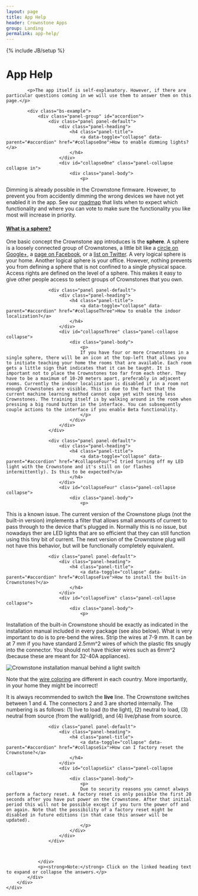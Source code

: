```yaml
---
layout: page
title: App Help
header: Crownstone Apps
group: Landing
permalink: app-help/
---
```

{% include JB/setup %}

<div class="container">
    <div class="row">
        <div class="col-md-12 col-sm-12">
            <h1>App Help</h1>

            <p>The app itself is self-explanatory. However, if there are particular questions coming in we will use them to answer them on this page.</p>

            <div class="bs-example">
                <div class="panel-group" id="accordion">
                    <div class="panel panel-default">
                        <div class="panel-heading">
                            <h4 class="panel-title">
                                <a data-toggle="collapse" data-parent="#accordion" href="#collapseOne">How to enable dimming lights?</a>
                            </h4>
                        </div>
                        <div id="collapseOne" class="panel-collapse collapse in">
                            <div class="panel-body">
                                <p>
Dimming is already possible in the Crownstone firmware. However, to prevent you from accidently dimming the wrong devices we have not yet enabled it in the app. See our <a href="https://trello.com/b/6rUcIt62/crownstone-transparent-product-roadmap">roadmap</a> that lists when to expect which functionality and where you can vote to make sure the functionality you like most will increase in priority.
                                </p>
                            </div>
                        </div>
                    </div>
                    <div class="panel panel-default">
                        <div class="panel-heading">
                            <h4 class="panel-title">
                                <a data-toggle="collapse" data-parent="#accordion" href="#collapseTwo">What is a sphere?</a>
                            </h4>
                        </div>
                        <div id="collapseTwo" class="panel-collapse collapse">
                            <div class="panel-body">
                                <p>
                                One basic concept the Crownstone app introduces is the <strong>sphere</strong>. A sphere is a loosely connected group of Crownstones, a little bit like a 
<a href="https://support.google.com/plus/answer/6320407?hl=en">circle on Google+</a>, 
a 
<a href="https://www.facebook.com/help/104002523024878">page on Facebook</a>, 
or a 
<a href="https://support.twitter.com/articles/76460">list on Twitter</a>.
A very logical sphere is your home. Another logical sphere is your office. However, nothing prevents you from defining a sphere that is not confined to a single physical space. Access rights are defined on the level of a sphere. This makes it easy to give other people access to select groups of Crownstones that you own.
                                </p>
                            </div>
                        </div>
                    </div>

                    <div class="panel panel-default">
                        <div class="panel-heading">
                            <h4 class="panel-title">
                                <a data-toggle="collapse" data-parent="#accordion" href="#collapseThree">How to enable the indoor localization?</a>
                            </h4>
                        </div>
                        <div id="collapseThree" class="panel-collapse collapse">
                            <div class="panel-body">
                                <p>
                                If you have four or more Crownstones in a single sphere, there will be an icon at the top-left that allows you to initiate teaching your home the rooms that are available. Each room gets a little sign that indicates that it can be taught. It is important not to place the Crownstones too far from each other. They have to be a maximum of 10-20 meters apart, preferably in adjacent rooms. Currently the indoor localization is disabled if in a room not enough Crownstones are visible. This is due to the fact that the current machine learning method cannot cope yet with seeing less Crownstones. The training itself is by walking around in the room when pressing a big round button in the interface. You can subsequently couple actions to the interface if you enable Beta functionality.
                                </p>
                            </div>
                        </div>
                    </div>

                    <div class="panel panel-default">
                        <div class="panel-heading">
                            <h4 class="panel-title">
                                <a data-toggle="collapse" data-parent="#accordion" href="#collapseFour">I tried turning off my LED light with the Crownstone and it's still on (or flashes intermittently). Is this to be expected?</a>
                            </h4>
                        </div>
                        <div id="collapseFour" class="panel-collapse collapse">
                            <div class="panel-body">
                                <p>
This is a known issue. The current version of the Crownstone plugs (not the built-in version) implements a filter that allows small amounts of current to pass through to the device that's plugged in. Normally this is no issue, but nowadays ther are LED lights that are so efficient that they can still function using this tiny bit of current. The next version of the Crownstone plug will not have this behavior, but will be functionally completely equivalent. 
                                </p>
                            </div>
                        </div>
                    </div>



                    <div class="panel panel-default">
                        <div class="panel-heading">
                            <h4 class="panel-title">
                                <a data-toggle="collapse" data-parent="#accordion" href="#collapseFive">How to install the built-in Crownstones?</a>
                            </h4>
                        </div>
                        <div id="collapseFive" class="panel-collapse collapse">
                            <div class="panel-body">
                                <p>
Installation of the built-in Crownstone should be exactly as indicated in the installation manual included in every package (see also below). What is very important to do is to pre-bend the wires. Strip the wires at 7-9 mm. It can be at 7 mm if you have standard 2.5mm^2 wires of which the plastic fits snugly into the connector. You should not have thicker wires such as 6mm^2 (because these are meant for 32-40A appliances).</p>
<p>
<img src="{{ site.url }}/attachments/installing-crownstone-light.png" title="Crownstone installation manual behind a light switch" alt="Crownstone installation manual behind a light switch">
</p>
<p>
Note that the <a href="https://en.wikipedia.org/wiki/Electrical_wiring">wire coloring</a> are different in each country. More importantly, in your home they might be incorrect!
</p>
<p>
It is always recommended to switch the <strong>live</strong> line. The Crownstone switches between 1 and 4. The connectors 2 and 3 are shorted internally. The numbering is as follows: (1) live to load (to the light), (2) neutral to load, (3) neutral from source (from the wall/grid), and (4) live/phase from source. 
                                </p>
                            </div>
                        </div>
                    </div>
                    
                    
                    
                    <div class="panel panel-default">
                        <div class="panel-heading">
                            <h4 class="panel-title">
                                <a data-toggle="collapse" data-parent="#accordion" href="#collapseSix">How can I factory reset the Crownstone?</a>
                            </h4>
                        </div>
                        <div id="collapseSix" class="panel-collapse collapse">
                            <div class="panel-body">
                                <p>
                                Due to security reasons you cannot always perform a factory reset. A factory reset is only possible the first 20 seconds after you have put power on the Crownstone. After that initial period this will not be possible except if you turn the power off and on again. Note that the possibility of a factory reset might be disabled in future editions (in that case this answer will be updated). 
                                </p>
                            </div>
                        </div>
                    </div>



                </div>
                <p><strong>Note:</strong> Click on the linked heading text to expand or collapse the answers.</p>
            </div>
        </div>
    </div>  
</div>
